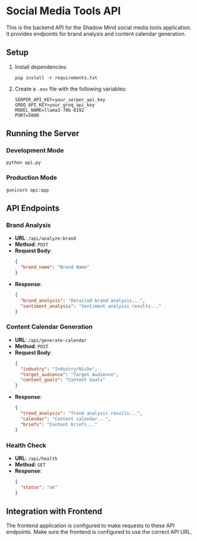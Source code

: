 # Social Media Tools API

This is the backend API for the Shadow Mind social media tools application. It provides endpoints for brand analysis and content calendar generation.

## Setup

1. Install dependencies:
   ```
   pip install -r requirements.txt
   ```

2. Create a `.env` file with the following variables:
   ```
   SERPER_API_KEY=your_serper_api_key
   GROQ_API_KEY=your_groq_api_key
   MODEL_NAME=llama3-70b-8192
   PORT=5000
   ```

## Running the Server

### Development Mode
```
python api.py
```

### Production Mode
```
gunicorn api:app
```

## API Endpoints

### Brand Analysis
- **URL**: `/api/analyze-brand`
- **Method**: `POST`
- **Request Body**:
  ```json
  {
    "brand_name": "Brand Name"
  }
  ```
- **Response**:
  ```json
  {
    "brand_analysis": "Detailed brand analysis...",
    "sentiment_analysis": "Sentiment analysis results..."
  }
  ```

### Content Calendar Generation
- **URL**: `/api/generate-calendar`
- **Method**: `POST`
- **Request Body**:
  ```json
  {
    "industry": "Industry/Niche",
    "target_audience": "Target Audience",
    "content_goals": "Content Goals"
  }
  ```
- **Response**:
  ```json
  {
    "trend_analysis": "Trend analysis results...",
    "calendar": "Content calendar...",
    "briefs": "Content briefs..."
  }
  ```

### Health Check
- **URL**: `/api/health`
- **Method**: `GET`
- **Response**:
  ```json
  {
    "status": "ok"
  }
  ```

## Integration with Frontend

The frontend application is configured to make requests to these API endpoints. Make sure the frontend is configured to use the correct API URL. 